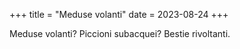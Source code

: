 +++
title = "Meduse volanti"
date = 2023-08-24
+++

Meduse volanti?
Piccioni subacquei?
Bestie rivoltanti.